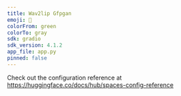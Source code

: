 ```yaml
---
title: Wav2lip Gfpgan
emoji: 🐨
colorFrom: green
colorTo: gray
sdk: gradio
sdk_version: 4.1.2
app_file: app.py
pinned: false
---
```


Check out the configuration reference at https://huggingface.co/docs/hub/spaces-config-reference
